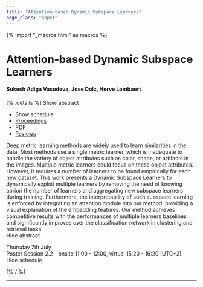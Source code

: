```yaml
---
title: "Attention-based Dynamic Subspace Learners"
page_class: "paper"
---
```


{% import "_macros.html" as macros %}

# Attention-based Dynamic Subspace Learners

#### Sukesh Adiga Vasudeva, Jose Dolz, Herve Lombaert

[% .details %]
<a class="toggle_visibility" data-selector=".abstract" data-level="3">Show abstract</a>
- <a class="toggle_visibility" data-selector=".schedule" data-level="3">Show schedule</a>
- <a href="">Proceedings</a>
- <a href="https://openreview.net/pdf?id=IHRUUHMeXcJ">PDF</a>
- <a href="https://openreview.net/forum?id=IHRUUHMeXcJ">Reviews</a>

<p>
    <span class="abstract">
        Deep metric learning methods are widely used to learn similarities in the data. Most methods use a single metric learner, which is inadequate to handle the variety of object attributes such as color, shape, or artifacts in the images. Multiple metric learners could focus on these object attributes. However, it requires a number of learners to be found empirically for each new dataset. This work presents a Dynamic Subspace Learners to dynamically exploit multiple learners by removing the need of knowing apriori the number of learners and aggregating new subspace learners during training. Furthermore, the interpretability of such subspace learning is enforced by integrating an attention module into our method, providing a visual explanation of the embedding features. Our method achieves competitive results with the performances of multiple learners baselines and significantly improves over the classification network in clustering and retrieval tasks.
        <br>
        <span class="actions"><a class="toggle_visibility" data-level="2">Hide abstract</a></span>
    </span>
</p>

<p>
    <span class="schedule">
        Thursday 7th July<br>Poster Session 2.2 - onsite 11:00 - 12:00, virtual 15:20 - 16:20 (UTC+2)
        <br>
        <span class="actions"><a class="toggle_visibility" data-level="2">Hide schedule</a></span>
    </span>
</p>

[% / %]


---
<!-- { macros.presentation('', '', 720, 450) } -->
